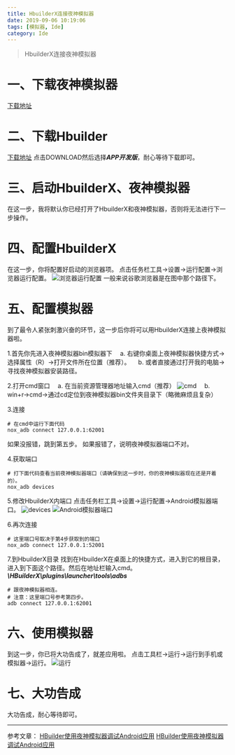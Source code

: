 ```yaml
---
title: HbuilderX连接夜神模拟器
date: 2019-09-06 10:19:06
tags: [模拟器, Ide]
category: Ide
---
```

> HbuilderX连接夜神模拟器
<!--more-->
# 一、下载夜神模拟器
[下载地址](https://www.yeshen.com/cn/download/fullPackage "点击下载")

# 二、下载Hbuilder
[下载地址](https://www.dcloud.io/hbuilderx.html "点击下载")
点击DOWNLOAD然后选择***APP开发版***，耐心等待下载即可。

# 三、启动HbuilderX、夜神模拟器
在这一步，我将默认你已经打开了HbuilderX和夜神模拟器，否则将无法进行下一步操作。

# 四、配置HbuilderX
在这一步，你将配置好启动的浏览器项。
点击任务栏工具->设置->运行配置->浏览器运行配置。
![浏览器运行配置](https://raw.githubusercontent.com/icooode/images-of-website/master/blog/hbuilder/2019090601.png)
一般来说谷歌浏览器是在图中那个路径下。

# 五、配置模拟器
到了最令人紧张刺激兴奋的环节，这一步后你将可以用HbuilderX连接上夜神模拟器啦。

1.首先你先进入夜神模拟器bin模拟器下
&emsp;a. 右键你桌面上夜神模拟器快捷方式->选择属性（R）->打开文件所在位置（推荐）。
&emsp;b. 或者直接通过打开我的电脑->寻找夜神模拟器安装路径。

2.打开cmd窗口
&emsp;a. 在当前资源管理器地址输入cmd（推荐）
![cmd](https://raw.githubusercontent.com/icooode/images-of-website/master/blog/hbuilder/2019090602.png)
&emsp;b. win+r->cmd->通过cd定位到夜神模拟器bin文件夹目录下（略微麻烦且复杂）

3.连接
```
# 在cmd中运行下面代码 
nox_adb connect 127.0.0.1:62001
```
如果没报错，跳到第五步。
如果报错了，说明夜神模拟器端口不对。

4.获取端口
```
# 打下面代码查看当前夜神模拟器端口（请确保到这一步时，你的夜神模拟器现在还是开着的）。
nox_adb devices
```

5.修改HbuilderX内端口
点击任务栏工具->设置->运行配置->Android模拟器端口。
![devices](https://raw.githubusercontent.com/icooode/images-of-website/master/blog/hbuilder/2019090603.png)
![Android模拟器端口](https://raw.githubusercontent.com/icooode/images-of-website/master/blog/hbuilder/2019090604.png)

6.再次连接
```
# 这里端口号取决于第4步获取到的端口
nox_adb connect 127.0.0.1:52001
```

7.到HbuilderX目录
找到在HbuilderX在桌面上的快捷方式，进入到它的根目录，进入到下面这个路径。然后在地址栏输入cmd。
***\HBuilderX\plugins\launcher\tools\adbs***
```
# 跟夜神模拟器相连。
# 注意：这里端口号参考第四步。
adb connect 127.0.0.1:62001
```

# 六、使用模拟器
到这一步，你已将大功告成了，就差应用啦。
点击工具栏->运行->运行到手机或模拟器->运行。
![运行](https://raw.githubusercontent.com/icooode/images-of-website/master/blog/hbuilder/2019090605.png)

# 七、大功告成
大功告成，耐心等待即可。

---
参考文章：
[HBuilder使用夜神模拟器调试Android应用](https://www.yeshen.com/faqs/HJwD1yQe- "点击浏览")
[HBuilder使用夜神模拟器调试Android应用](https://www.cnblogs.com/stulzq/p/5123875.html "点击浏览")
